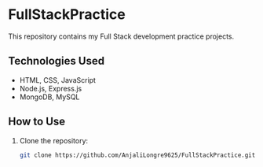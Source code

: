 # FullStackPractice

This repository contains my Full Stack development practice projects.

## Technologies Used
- HTML, CSS, JavaScript
- Node.js, Express.js
- MongoDB, MySQL

## How to Use
1. Clone the repository:
   ```sh
   git clone https://github.com/AnjaliLongre9625/FullStackPractice.git

